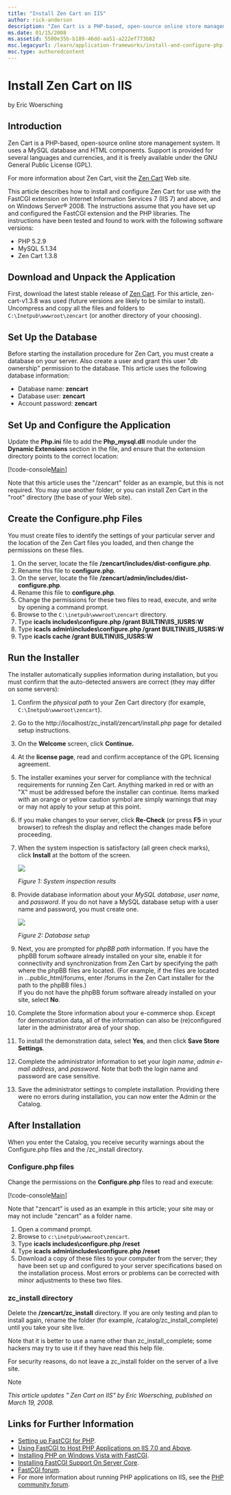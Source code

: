 ```yaml
---
title: "Install Zen Cart on IIS"
author: rick-anderson
description: "Zen Cart is a PHP-based, open-source online store management system. It uses a MySQL database and HTML components. Support is provided for several languages..."
ms.date: 01/15/2008
ms.assetid: 5500e35b-b189-46dd-aa51-a222ef773b82
msc.legacyurl: /learn/application-frameworks/install-and-configure-php-applications-on-iis/install-zen-cart-on-iis
msc.type: authoredcontent
---
```

Install Zen Cart on IIS
====================
by Eric Woersching

## Introduction

Zen Cart is a PHP-based, open-source online store management system. It uses a MySQL database and HTML components. Support is provided for several languages and currencies, and it is freely available under the GNU General Public License (GPL).

For more information about Zen Cart, visit the [Zen Cart](http://www.zen-cart.com/) Web site.

This article describes how to install and configure Zen Cart for use with the FastCGI extension on Internet Information Services 7 (IIS 7) and above, and on Windows Server® 2008. The instructions assume that you have set up and configured the FastCGI extension and the PHP libraries. The instructions have been tested and found to work with the following software versions:

- PHP 5.2.9
- MySQL 5.1.34
- Zen Cart 1.3.8

## Download and Unpack the Application

First, download the latest stable release of [Zen Cart](http://www.zen-cart.com/). For this article, zen-cart-v1.3.8 was used (future versions are likely to be similar to install). Uncompress and copy all the files and folders to `C:\Inetpub\wwwroot\zencart` (or another directory of your choosing).

## Set Up the Database

Before starting the installation procedure for Zen Cart, you must create a database on your server. Also create a user and grant this user "db ownership" permission to the database. This article uses the following database information:

- Database name: **zencart**
- Database user: **zencart**
- Account password: **zencart**

## Set Up and Configure the Application

Update the **Php.ini** file to add the **Php\_mysql.dll** module under the **Dynamic Extensions** section in the file, and ensure that the extension directory points to the correct location:


[!code-console[Main](install-zen-cart-on-iis/samples/sample1.cmd)]


Note that this article uses the "/zencart" folder as an example, but this is not required. You may use another folder, or you can install Zen Cart in the "root" directory (the base of your Web site).

## Create the Configure.php Files

You must create files to identify the settings of your particular server and the location of the Zen Cart files you loaded, and then change the permissions on these files.

1. On the server, locate the file **/zencart/includes/dist-configure.php**.
2. Rename this file to **configure.php**.
3. On the server, locate the file **/zencart/admin/includes/dist-configure.php**.
4. Rename this file to **configure.php**.
5. Change the permissions for these two files to read, execute, and write by opening a command prompt.
6. Browse to the `C:\inetpub\wwwroot\zencart` directory.
7. Type **icacls includes\configure.php /grant BUILTIN\IIS\_IUSRS:W**
8. Type **icacls admin\includes\configure.php /grant BUILTIN\IIS\_IUSRS:W**
9. Type **icacls cache /grant BUILTIN\IIS\_IUSRS:W**

## Run the Installer

The installer automatically supplies information during installation, but you must confirm that the auto-detected answers are correct (they may differ on some servers):

1. Confirm the *physical path* to your Zen Cart directory (for example, `C:\Inetpub\wwwroot\zencart`).
2. Go to the http://localhost/zc\_install/zencart/install.php page for detailed setup instructions.
3. On the **Welcome** screen, click **Continue.**
4. At the **license page**, read and confirm acceptance of the GPL licensing agreement.
5. The installer examines your server for compliance with the technical requirements for running Zen Cart. Anything marked in red or with an "X" must be addressed before the installer can continue. Items marked with an orange or yellow caution symbol are simply warnings that may or may not apply to your setup at this point.
6. If you make changes to your server, click **Re-Check** (or press **F5** in your browser) to refresh the display and reflect the changes made before proceeding.
7. When the system inspection is satisfactory (all green check marks), click **Install** at the bottom of the screen.  

    [![](install-zen-cart-on-iis/_static/image2.jpg)](install-zen-cart-on-iis/_static/image1.jpg)

    *Figure 1: System inspection results*
8. Provide database information about your *MySQL database*, *user name*, and *password*. If you do not have a MySQL database setup with a user name and password, you must create one.  

    [![](install-zen-cart-on-iis/_static/image4.jpg)](install-zen-cart-on-iis/_static/image3.jpg)

    *Figure 2: Database setup*
9. Next, you are prompted for *phpBB path* information. If you have the phpBB forum software already installed on your site, enable it for connectivity and synchronization from Zen Cart by specifying the path where the phpBB files are located. (For example, if the files are located in ...public\_html/forums, enter /forums in the Zen Cart installer for the path to the phpBB files.)   
 If you do not have the phpBB forum software already installed on your site, select **No**.
10. Complete the Store information about your e-commerce shop. Except for demonstration data, all of the information can also be (re)configured later in the administrator area of your shop.
11. To install the demonstration data, select **Yes**, and then click **Save Store Settings**.
12. Complete the administrator information to set your *login name*, *admin e-mail address*, and *password*. Note that both the login name and password are case sensitive.
13. Save the administrator settings to complete installation. Providing there were no errors during installation, you can now enter the Admin or the Catalog.

## After Installation

When you enter the Catalog, you receive security warnings about the Configure.php files and the /zc\_install directory.

### Configure.php files

Change the permissions on the **Configure.php** files to read and execute:


[!code-console[Main](install-zen-cart-on-iis/samples/sample2.cmd)]


Note that "zencart" is used as an example in this article; your site may or may not include "zencart" as a folder name.

1. Open a command prompt.
2. Browse to `c:\inetpub\wwwroot\zencart`.
3. Type **icacls includes\configure.php /reset**
4. Type **icacls admin\includes\configure.php /reset**
5. Download a copy of these files to your computer from the server; they have been set up and configured to your server specifications based on the installation process. Most errors or problems can be corrected with minor adjustments to these two files.

### zc\_install directory

Delete the **/zencart/zc\_install** directory. If you are only testing and plan to install again, rename the folder (for example, /catalog/zc\_install\_complete) until you take your site live.

Note that it is better to use a name other than zc\_install\_complete; some hackers may try to use it if they have read this help file.

For security reasons, do not leave a zc\_install folder on the server of a live site.

> [!NOTE]
> *This article updates " Zen Cart on IIS" by Eric Woersching, published on March 19, 2008.*

## Links for Further Information

- [Setting up FastCGI for PHP](../running-php-applications-on-iis/set-up-fastcgi-for-php.md).
- [Using FastCGI to Host PHP Applications on IIS 7.0 and Above](using-fastcgi-to-host-php-applications-on-iis.md).
- [Installing PHP on Windows Vista with FastCGI](../install-and-configure-php-on-iis/installing-php-on-windows-vista-with-fastcgi.md).
- [Installing FastCGI Support On Server Core](../install-and-configure-php-on-iis/install-php-and-fastcgi-support-on-server-core.md).
- [FastCGI forum](https://forums.iis.net/1104.aspx).
- For more information about running PHP applications on IIS, see the [PHP community forum](https://forums.iis.net/1102.aspx).